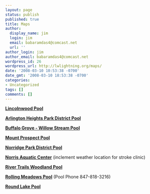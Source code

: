 ```yaml
---
layout: page
status: publish
published: true
title: Maps
author:
  display_name: jim
  login: jim
  email: babaramdas4@comcast.net
  url: ''
author_login: jim
author_email: babaramdas4@comcast.net
wordpress_id: 26
wordpress_url: http://lwlightning.org/maps/
date: '2008-03-10 10:53:38 -0700'
date_gmt: '2008-03-10 18:53:38 -0700'
categories:
- Uncategorized
tags: []
comments: []
---
```


<strong><a href="/maps/lincolnwood-pool/">Lincolnwood Pool</a></strong>

<strong><a href="/maps/arlington-heights-park-district-pool/">Arlington Heights Park District Pool</a></strong>

<strong><a href="/maps/buffalo-grove-willow-stream-pool/">Buffalo Grove - Willow Stream Pool</a></strong>

<strong><a href="/maps/mount-prospect-meadows-pool/">Mount Prospect Pool </a></strong>

<strong><a href="/maps/norridge-park-district-pool/">Norridge Park District Pool </a></strong>

<strong><a href="/maps/norris-aquatic-center/">Norris Aquatic Center</a></strong> (inclement weather location for stroke clinic)

<strong><a href="/maps/woodland-trails/">River Trails Woodland Pool </a></strong>

<strong><a title="Rolling Meadows Pool" href="http://lwlightning.org/maps/rolling-meadows-pool/">Rolling Meadows Pool</a></strong> (Pool Phone 847-818-3216)

<strong><a href="/maps/round-lake/">Round Lake Pool </a></strong>
